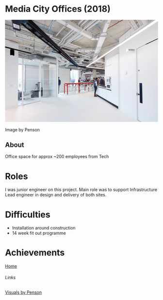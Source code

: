 # Media City Offices (2018)
<img src="../Images/penson-thg-media-city-reception.jpg" alt="Media City Reception">

Image by Penson

## About

Office space for approx ~200 employees from Tech

# Roles

I was junior engineer on this project. Main role was to support Infrastructure Lead engineer in design and delivery of both sites.

# Difficulties

- Installation around construction
- 14 week fit out programme 

# Achievements



[Home](../index.md)

###### Links

[Visuals by Penson](https://penson.co/en/works/media-city-workspace-the-hut-group)
